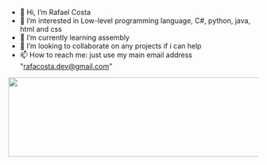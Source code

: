 - 👋 Hi, I’m Rafael Costa
- 👀 I’m interested in Low-level programming language, C#, python, java, html and css
- 🌱 I’m currently learning assembly
- 💞️ I’m looking to collaborate on any projects if i can help
- 📫 How to reach me: just use my main email address "rafacosta.dev@gmail.com"


<img height=160rm width=520rm src="https://github-readme-stats.vercel.app/api/top-langs/?username=jake7038&theme=dark&layout=compact">


<!---
jake7038/jake7038 is a ✨ special ✨ repository because its `README.md` (this file) appears on your GitHub profile.
You can click the Preview link to take a look at your changes.
--->
